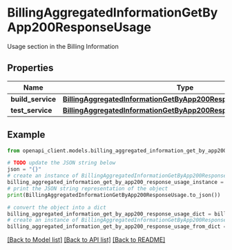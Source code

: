 # BillingAggregatedInformationGetByApp200ResponseUsage

Usage section in the Billing Information

## Properties

Name | Type | Description | Notes
------------ | ------------- | ------------- | -------------
**build_service** | [**BillingAggregatedInformationGetByApp200ResponseUsageBuildService**](BillingAggregatedInformationGetByApp200ResponseUsageBuildService.md) |  | [optional] 
**test_service** | [**BillingAggregatedInformationGetByApp200ResponseUsageBuildService**](BillingAggregatedInformationGetByApp200ResponseUsageBuildService.md) |  | [optional] 

## Example

```python
from openapi_client.models.billing_aggregated_information_get_by_app200_response_usage import BillingAggregatedInformationGetByApp200ResponseUsage

# TODO update the JSON string below
json = "{}"
# create an instance of BillingAggregatedInformationGetByApp200ResponseUsage from a JSON string
billing_aggregated_information_get_by_app200_response_usage_instance = BillingAggregatedInformationGetByApp200ResponseUsage.from_json(json)
# print the JSON string representation of the object
print(BillingAggregatedInformationGetByApp200ResponseUsage.to_json())

# convert the object into a dict
billing_aggregated_information_get_by_app200_response_usage_dict = billing_aggregated_information_get_by_app200_response_usage_instance.to_dict()
# create an instance of BillingAggregatedInformationGetByApp200ResponseUsage from a dict
billing_aggregated_information_get_by_app200_response_usage_from_dict = BillingAggregatedInformationGetByApp200ResponseUsage.from_dict(billing_aggregated_information_get_by_app200_response_usage_dict)
```
[[Back to Model list]](../README.md#documentation-for-models) [[Back to API list]](../README.md#documentation-for-api-endpoints) [[Back to README]](../README.md)


